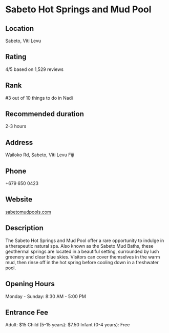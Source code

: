 
# Sabeto Hot Springs and Mud Pool

## Location

Sabeto, Viti Levu

## Rating

4/5 based on 1,529 reviews

## Rank

#3 out of 10 things to do in Nadi

## Recommended duration

2-3 hours

## Address

Wailoko Rd, Sabeto, Viti Levu Fiji

## Phone

+679 650 0423

## Website

[sabetomudpools.com](http://www.sabetomudpools.com)

## Description

The Sabeto Hot Springs and Mud Pool offer a rare opportunity to indulge in a therapeutic natural spa. Also known as the Sabeto Mud Baths, these geothermal springs are located in a beautiful setting, surrounded by lush greenery and clear blue skies. Visitors can cover themselves in the warm mud, then rinse off in the hot spring before cooling down in a freshwater pool.

## Opening Hours

Monday - Sunday: 8:30 AM - 5:00 PM

## Entrance Fee

Adult: $15
Child (5-15 years): $7.50
Infant (0-4 years): Free
